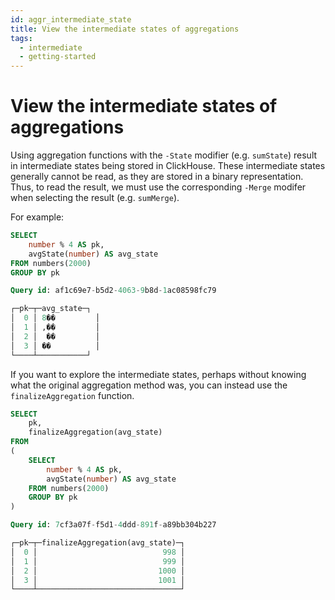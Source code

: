 ```yaml
---
id: aggr_intermediate_state
title: View the intermediate states of aggregations
tags:
  - intermediate
  - getting-started
---
```


# View the intermediate states of aggregations

Using aggregation functions with the `-State` modifier (e.g. `sumState`) result in intermediate states being stored in ClickHouse. These intermediate states generally cannot be read, as they are stored in a binary representation. Thus, to read the result, we must use the corresponding `-Merge` modifer when selecting the result (e.g. `sumMerge`).

For example:

```sql
SELECT
    number % 4 AS pk,
    avgState(number) AS avg_state
FROM numbers(2000)
GROUP BY pk

Query id: af1c69e7-b5d2-4063-9b8d-1ac08598fc79

┌─pk─┬─avg_state─┐
│  0 │ 8��         │
│  1 │ ,��         │
│  2 │  ��         │
│  3 │ ��          │
└────┴───────────┘
```

If you want to explore the intermediate states, perhaps without knowing what the original aggregation method was, you can instead use the `finalizeAggregation` function.

```sql
SELECT
    pk,
    finalizeAggregation(avg_state)
FROM
(
    SELECT
        number % 4 AS pk,
        avgState(number) AS avg_state
    FROM numbers(2000)
    GROUP BY pk
)

Query id: 7cf3a07f-f5d1-4ddd-891f-a89bb304b227

┌─pk─┬─finalizeAggregation(avg_state)─┐
│  0 │                            998 │
│  1 │                            999 │
│  2 │                           1000 │
│  3 │                           1001 │
└────┴────────────────────────────────┘
```